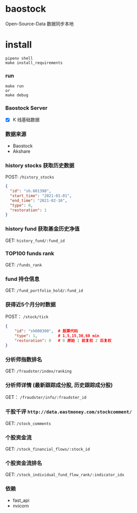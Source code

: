 # baostock
Open-Source-Data 数据同步本地

# install
``` 
pipenv shell
make install_requirements
```

### run
``` 
make run
or
make debug
```

### Baostock Server
- [x] K 线基础数据

### 数据来源
- Baostock
- Akshare

### history stocks 获取历史数据
POST: `/history_stocks`
```json
{
  "id": "sh.601398",
  "start_time": "2021-01-01",
  "end_time": "2021-02-16",
  "type": 0,
  "restoration": 1
} 
```

### history fund 获取基金历史净值
GET: `history_fund/:fund_id`

### TOP100 funds rank
GET: `/funds_rank`

### fund 持仓信息
GET: `/fund_portfolio_hold/:fund_id`

### 获得近5个月分时数据
POST： `/stock/tick`
```JSON
{
    "id": "sh000300",  # 股票代码
    "type": 1,         # 1,5,15,30,60 min
    "restoration": 0   # 0 原始 1 前复权 2 后复权
}
```

### 分析师指数排名
GET: `/fraudster/index/ranking`

### 分析师详情 (最新跟踪成分股, 历史跟踪成分股)
GET： `/fraudster/info/:fraudster_id`

### 千股千评 `http://data.eastmoney.com/stockcomment/`
GET: `/stock_comments`

### 个股资金流
GET: `/stock_financial_flows/:stock_id`

### 个股资金流排名
GET: `/stock_individual_fund_flow_rank/:indicator_idx`



### 依赖
- fast_api
- nvicorn